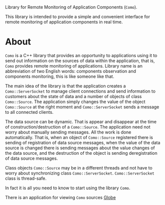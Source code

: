 Library for Remote Monitoring of Application Components (`Como`).

This library is intended to provide a simple and convenient interface for remote
monitoring of application components in real time.

# About

`Como` is a C++ library that provides an opportunity to applications using it to send out information
on the sources of data within the application, that is, `Como` provides remote monitoring of applications.
Library name is an abbreviation of two English words: components observation and components monitoring,
this is like someone like that.

The main idea of the library is that the application creates a `Como::ServerSocket` to manage client
connections and send information to customers about the state of data and a number of objects of class
`Como::Source`. The application simply changes the value of the object `Como::Source` at the right moment
and `Como::ServerSocket` sends a message to all connected clients.

The data source can be dynamic. That is appear and disappear at the time of construction/destruction
of a `Como::Source`. The application need not worry about manually sending messages. All the work is
done automatically. That is, when an object of `Como::Source` registered there is sending of
registration of data source messages, when the value of the data source is changed there is
sending messages about the value changes of the data source, and the destruction
of the object is sending deregistration of data source messages.

Class objects `Como::Source` may be in a different threads and not have to worry about synchronizing
class `Como::ServerSocket`. `Como::ServerSocket` class is thread-safe.

In fact it is all you need to know to start using the library `Como`.

There is an application for viewing `Como` sources [Globe](https://github.com/igormironchik/globe-como)
